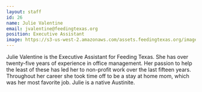 ```yaml
---
layout: staff
id: 26
name: Julie Valentine
email: jvalentine@feedingtexas.org
position: Executive Assistant
image: https://s3-us-west-2.amazonaws.com/assets.feedingtexas.org/images/staff/julie-valentine.JPG
---
```

Julie Valentine is the Executive Assistant for Feeding Texas. She has over twenty-five years of experience in office management. Her passion to help the least of these has led her to non-profit work over the last fifteen years. Throughout her career she took time off to be a stay at home mom, which was her most favorite job. Julie is a native Austinite. 
